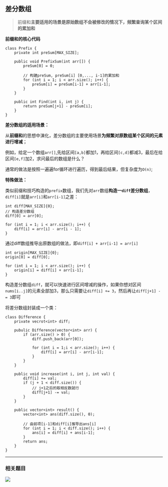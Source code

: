 ## 差分数组

> 前缀和**主要适用的场景是原始数组不会被修改的情况下，频繁查询某个区间的累加和**

**前缀和的核心代码**

```
class Prefix {
    private int preSum[MAX_SIZE];

    public void PrefixSum(int arr[]) {
        preSum[0] = 0;

        // 构建preSum, preSum[i] [0,..., i-1]的累加和
        for (int i = 1; i < arr.size(); i++) {
            preSum[i] = preSum[i-1] + arr[i-1];
        }
    }

    public int Find(int i, int j) {
        return preSum[j+1] - preSum[i];
    }
}
```

**差分数组的适用场景：**

从**前缀和**的思想中演化，差分数组的主要使用场景**为频繁对原数组某个区间的元素进行增减**；

例如，给定一个数组`arr[]`,先给区间`[a,b]`都加1，再给区间`[c,d]`都减3，最后在给区间`[e,f]`加2，求问最后的数组是什么？

通常的做法是按照一遍遍for循环进行遍历，得到最后结果，但复杂度为`O(n)`;

**特殊做法：**

类似前缀和技巧构造的`prefix`数组，我们先对`arr`数组**构造一`diff`差分数组**，`diff[i]`就是`arr[i]`和`arr[i-1]`之差：

```
int diff[MAX_SIZE]{0};
// 构造差分数组
diff[0] = arr[0];

for (int i = 1; i < arr.size(); i++) {
    diff[i] = arr[i] - arr[i - 1];
}

```

通过diff数组推导出原数组的做法，即`diff[i] + arr[i-1] = arr[i]`

```
int origin[MAX_SIZE]{0};
origin[0] = diff[0];

for (int i = 1; i < arr.size(); i++) {
    origin[i] = diff[i] + arr[i-1];
}
```

构造差分数组`diff`，就可以快速进行区间增减的操作，如果你想对区间`nums[i..j]`的元素全部加3，那么只需要让`diff[i] += 3`，然后再让`diff[j+1] -= 3`即可

将差分数组封装成一个类：

```
class Difference {
    private vecrot<int> diff;

    pubulic Difference(vector<int> arr) {
        if (arr.size() > 0) {
            diff.push_back(arr[0]);

            for (int i = 1;i < arr.size(); i++) {
                diff[i] = arr[i] - arr[i-1];
            }
        }
    }

    public void increase(int i, int j, int val) {
        diff[i] += val;
        if (j + 1 < diff.size()) {
            // j+1之后的取相反数就行
            diff[j+1] -= val;
        }
    }

    public vector<int> result() {
        vector<int> ans(diff.size(), 0);
        
        // 由前项[i-1]和diff[i]推导出ans[i]
        for (int i = 1; i < diff.size(); i++) {
            ans[i] = diff[i] + ans[i-1];
        }
        return ans;
    }
}
```

---

### 相关题目

<img src="https://myimages-wqz.oss-cn-shanghai.aliyuncs.com/intern/202208281533443.png"/>
